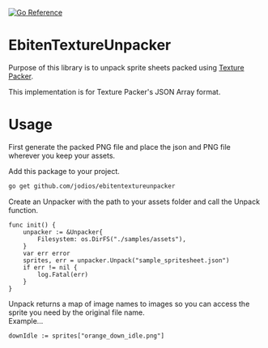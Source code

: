 [![Go Reference](https://pkg.go.dev/badge/github.com/Jodios/EbitenTextureUnpacker#section-readme.svg)](https://pkg.go.dev/github.com/Jodios/EbitenTextureUnpacker#section-readme)
# EbitenTextureUnpacker

Purpose of this library is to unpack sprite sheets packed using 
[Texture Packer](https://www.codeandweb.com/texturepacker).  
  
This implementation is for Texture Packer's JSON Array format. 

# Usage

First generate the packed PNG file and place the json and PNG file wherever you keep your assets. 

Add this package to your project.

```bash
go get github.com/jodios/ebitentextureunpacker
```

Create an Unpacker with the path to your assets folder and 
call the Unpack function.
```golangj
func init() {
	unpacker := &Unpacker{
		Filesystem: os.DirFS("./samples/assets"),
	}
	var err error
	sprites, err = unpacker.Unpack("sample_spritesheet.json")
	if err != nil {
		log.Fatal(err)
	}
}
```
Unpack returns a map of image names to images so you can access the sprite you need by the original file name.   
Example...
```golang
downIdle := sprites["orange_down_idle.png"]
```